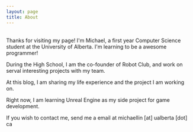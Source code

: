 ```yaml
---
layout: page
title: About
---
```

<br>
Thanks for visiting my page! I'm Michael, a first year Computer Science student at the University of Alberta. I'm learning to be a awesome programmer!

During the High School, I am the co-founder of Robot Club, and work on serval interesting projects with my team.

At this blog, I am sharing my life experience and the project I am working on.

Right now, I am learning Unreal Engine as my side project for game development.


If you wish to contact me, send me a email at michaellin [at] ualberta [dot] ca
